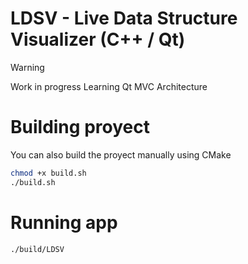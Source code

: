 # LDSV - Live Data Structure Visualizer (C++ / Qt)

> [!WARNING]
> Work in progress
> Learning Qt
> MVC Architecture

# Building proyect

You can also build the proyect manually using CMake

```sh
chmod +x build.sh
./build.sh
```

# Running app

```sh
./build/LDSV
```

